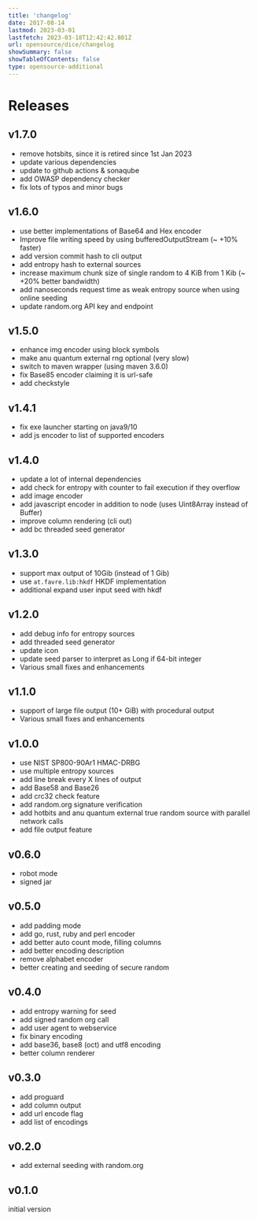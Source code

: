 ```yaml
---
title: 'changelog'
date: 2017-08-14
lastmod: 2023-03-01
lastfetch: 2023-03-18T12:42:42.801Z
url: opensource/dice/changelog
showSummary: false
showTableOfContents: false
type: opensource-additional
---
```

# Releases

## v1.7.0

* remove hotsbits, since it is retired since 1st Jan 2023
* update various dependencies
* update to github actions & sonaqube
* add OWASP dependency checker
* fix lots of typos and minor bugs

## v1.6.0
* use better implementations of Base64 and Hex encoder
* Improve file writing speed by using bufferedOutputStream (~ +10% faster)
* add version commit hash to cli output
* add entropy hash to external sources
* increase maximum chunk size of single random to 4 KiB from 1 Kib (~ +20% better bandwidth)
* add nanoseconds request time as weak entropy source when using online seeding
* update random.org API key and endpoint

## v1.5.0
* enhance img encoder using block symbols
* make anu quantum external rng optional (very slow)
* switch to maven wrapper (using maven 3.6.0)
* fix Base85 encoder claiming it is url-safe
* add checkstyle

## v1.4.1
* fix exe launcher starting on java9/10
* add js encoder to list of supported encoders

## v1.4.0
* update a lot of internal dependencies
* add check for entropy with counter to fail execution if they overflow
* add image encoder
* add javascript encoder in addition to node (uses Uint8Array instead of Buffer)
* improve column rendering (cli out)
* add bc threaded seed generator

## v1.3.0
* support max output of 10Gib (instead of 1 Gib)
* use `at.favre.lib:hkdf` HKDF implementation
* additional expand user input seed with hkdf

## v1.2.0
* add debug info for entropy sources
* add threaded seed generator
* update icon
* update seed parser to interpret as Long if 64-bit integer
* Various small fixes and enhancements

## v1.1.0
* support of large file output (10+ GiB) with procedural output
* Various small fixes and enhancements

## v1.0.0
* use NIST SP800-90Ar1 HMAC-DRBG
* use multiple entropy sources
* add line break every X lines of output
* add Base58 and Base26
* add crc32 check feature
* add random.org signature verification
* add hotbits and anu quantum external true random source with parallel network calls
* add file output feature

## v0.6.0
* robot mode
* signed jar

## v0.5.0
* add padding mode
* add go, rust, ruby and perl encoder
* add better auto count mode, filling columns
* add better encoding description
* remove alphabet encoder
* better creating and seeding of secure random

## v0.4.0
* add entropy warning for seed
* add signed random org call
* add user agent to webservice
* fix binary encoding
* add base36, base8 (oct) and utf8 encoding
* better column renderer

## v0.3.0
* add proguard
* add column output
* add url encode flag
* add list of encodings

## v0.2.0
* add external seeding with random.org

## v0.1.0

initial version
